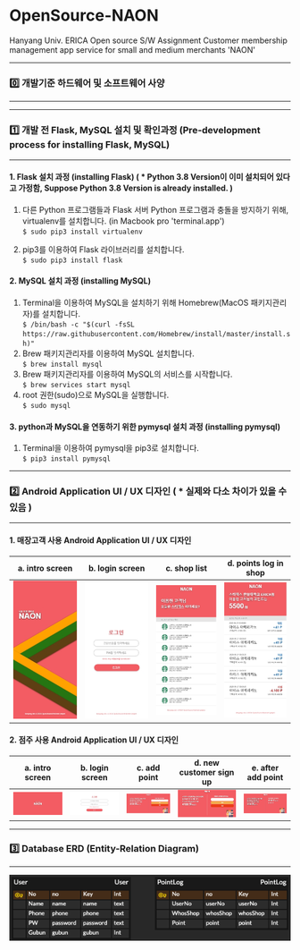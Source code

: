 # OpenSource-NAON  
Hanyang Univ. ERICA Open source S/W Assignment Customer membership management app service for small and medium merchants 'NAON'

---

### 0️⃣ 개발기준 하드웨어 및 소프트웨어 사양
---


---

### 1️⃣ 개발 전 Flask, MySQL 설치 및 확인과정 (Pre-development process for installing Flask, MySQL)  
---
#### 1. Flask 설치 과정 (installing Flask) ( * Python 3.8 Version이 이미 설치되어 있다고 가정함, Suppose Python 3.8 Version is already installed. )
  1. 다른 Python 프로그램들과 Flask 서버 Python 프로그램과 충돌을 방지하기 위해, virtualenv를 설치합니다. (in Macbook pro 'terminal.app')  
    ```
    $ sudo pip3 install virtualenv
    ```
    
  2. pip3를 이용하여 Flask 라이브러리를 설치합니다.  
    ```
    $ sudo pip3 install flask
    ```
#### 2. MySQL 설치 과정 (installing MySQL)
  1. Terminal을 이용하여 MySQL을 설치하기 위해 Homebrew(MacOS 패키지관리자)를 설치합니다.  
    ```
    $ /bin/bash -c "$(curl -fsSL https://raw.githubusercontent.com/Homebrew/install/master/install.sh)"
    ```
  2. Brew 패키지관리자를 이용하여 MySQL 설치합니다.  
    ```
    $ brew install mysql
    ```
  3. Brew 패키지관리자를 이용하여 MySQL의 서비스를 시작합니다.  
    ```
    $ brew services start mysql
    ```
  4. root 권한(sudo)으로 MySQL을 실행합니다.  
    ```
    $ sudo mysql
    ```

#### 3. python과 MySQL을 연동하기 위한 pymysql 설치 과정 (installing pymysql)
  1. Terminal을 이용하여 pymysql을 pip3로 설치합니다.  
    ```
    $ pip3 install pymysql
    ```
---

### 2️⃣ Android Application UI / UX 디자인 ( * 실제와 다소 차이가 있을 수 있음 )
---
#### 1. 매장고객 사용 Android Application UI / UX 디자인  
  | a. intro screen | b. login screen | c. shop list | d. points log in shop |
  |----|----|----|----|
  |![cus_intro_screen](./Design%20File/고객%20-%20Intro.jpg)|![cus_login_screen](./Design%20File/고객%20-%20Login.jpg)|![cus_shop_list_screen](./Design%20File/고객%20-%20매장%20리스트.jpg)|![cus_points_log_screen](./Design%20File/고객%20-%20포인트%20적립%20및%20사용내역.jpg)|  
#### 2. 점주 사용 Android Application UI / UX 디자인  
  | a. intro screen | b. login screen | c. add point | d. new customer sign up | e. after add point |  
  |----|----|----|----|----|
  |![shop_intro_screen](./Design%20File/점주%20-%20Intro.jpg)|![shop_login_screen](./Design%20File/점주%20-%20Login.jpg)|![shop_add_point_screen](./Design%20File/점주%20-%20포인트%20적립.jpg)|![shop_new_customer_signup_screen](./Design%20File/점주%20-%20포인트%20적립%20-%20신규회원%20-%20Password%20Input.jpg)|![shop_after_add_point_screen](./Design%20File/점주%20-%20포인트%20적립%20후.jpg)  
---

### 3️⃣ Database ERD (Entity-Relation Diagram)
---
![db_erd](./DB_ERD/NAON-DB.png)
